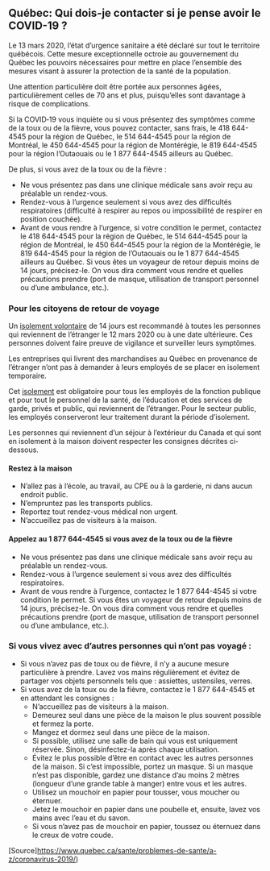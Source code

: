 ## Québec: Qui dois-je contacter si je pense avoir le COVID-19 ?

Le 13 mars 2020, l’état d’urgence sanitaire a été déclaré sur tout le territoire québécois. Cette mesure exceptionnelle octroie au gouvernement du Québec les pouvoirs nécessaires pour mettre en place l’ensemble des mesures visant à assurer la protection de la santé de la population.

Une attention particulière doit être portée aux personnes âgées, particulièrement celles de 70 ans et plus, puisqu’elles sont davantage à risque de complications.

Si la COVID‑19 vous inquiète ou si vous présentez des symptômes comme de la toux ou de la fièvre, vous pouvez contacter, sans frais, le 418 644-4545 pour la région de Québec, le 514 644-4545 pour la région de Montréal, le 450 644-4545 pour la région de Montérégie, le 819 644-4545 pour la région l’Outaouais ou le 1 877 644-4545 ailleurs au Québec.

De plus, si vous avez de la toux ou de la fièvre :

- Ne vous présentez pas dans une clinique médicale sans avoir reçu au préalable un rendez-vous.
- Rendez-vous à l’urgence seulement si vous avez des difficultés respiratoires (difficulté à respirer au repos ou impossibilité de respirer en position couchée).
- Avant de vous rendre à l’urgence, si votre condition le permet, contactez le 418 644-4545 pour la région de Québec, le 514 644-4545 pour la région de Montréal, le 450 644-4545 pour la région de la Montérégie, le 819 644-4545 pour la région de l’Outaouais ou le 1 877 644-4545 ailleurs au Québec. Si vous êtes un voyageur de retour depuis moins de 14 jours, précisez-le. On vous dira comment vous rendre et quelles précautions prendre (port de masque, utilisation de transport personnel ou d’une ambulance, etc.).

### Pour les citoyens de retour de voyage

Un [isolement volontaire](https://www.canada.ca/fr/sante-publique/services/maladies/2019-nouveau-coronavirus/professionnels-sante/directives-provisoires-cas-contacts.html#ann1) de 14 jours est recommandé à toutes les personnes qui reviennent de l’étranger le 12 mars 2020 ou à une date ultérieure. Ces personnes doivent faire preuve de vigilance et surveiller leurs symptômes.

Les entreprises qui livrent des marchandises au Québec en provenance de l’étranger n’ont pas à demander à leurs employés de se placer en isolement temporaire.

Cet [isolement](https://www.canada.ca/fr/sante-publique/services/maladies/2019-nouveau-coronavirus/professionnels-sante/directives-provisoires-cas-contacts.html#ann1) est obligatoire pour tous les employés de la fonction publique et pour tout le personnel de la santé, de l’éducation et des services de garde, privés et public, qui reviennent de l’étranger. Pour le secteur public, les employés conserveront leur traitement durant la période d’isolement.

Les personnes qui reviennent d’un séjour à l’extérieur du Canada et qui sont en isolement à la maison doivent respecter les consignes décrites ci-dessous.

#### Restez à la maison

- N’allez pas à l’école, au travail, au CPE ou à la garderie, ni dans aucun endroit public.
- N’empruntez pas les transports publics.
- Reportez tout rendez-vous médical non urgent.
- N’accueillez pas de visiteurs à la maison.

#### Appelez au 1 877 644-4545 si vous avez de la toux ou de la fièvre

- Ne vous présentez pas dans une clinique médicale sans avoir reçu au préalable un rendez-vous.
- Rendez-vous à l’urgence seulement si vous avez des difficultés respiratoires.
- Avant de vous rendre à l’urgence, contactez le 1 877 644-4545 si votre condition le permet. Si vous êtes un voyageur de retour depuis moins de 14 jours, précisez-le. On vous dira comment vous rendre et quelles précautions prendre (port de masque, utilisation de transport personnel ou d’une ambulance, etc.).

### Si vous vivez avec d’autres personnes qui n’ont pas voyagé :

- Si vous n’avez pas de toux ou de fièvre, il n’y a aucune mesure particulière à prendre. Lavez vos mains régulièrement et évitez de partager vos objets personnels tels que : assiettes, ustensiles, verres.
- Si vous avez de la toux ou de la fièvre, contactez le 1 877 644-4545 et en attendant les consignes :
  - N’accueillez pas de visiteurs à la maison.
  - Demeurez seul dans une pièce de la maison le plus souvent possible et fermez la porte.
  - Mangez et dormez seul dans une pièce de la maison.
  - Si possible, utilisez une salle de bain qui vous est uniquement réservée. Sinon, désinfectez-la après chaque utilisation.
  - Évitez le plus possible d’être en contact avec les autres personnes de la maison. Si c’est impossible, portez un masque. Si un masque n’est pas disponible, gardez une distance d’au moins 2 mètres (longueur d’une grande table à manger) entre vous et les autres.
  - Utilisez un mouchoir en papier pour tousser, vous moucher ou éternuer.
  - Jetez le mouchoir en papier dans une poubelle et, ensuite, lavez vos mains avec l’eau et du savon.
  - Si vous n’avez pas de mouchoir en papier, toussez ou éternuez dans le creux de votre coude.

[Source]https://www.quebec.ca/sante/problemes-de-sante/a-z/coronavirus-2019/)
